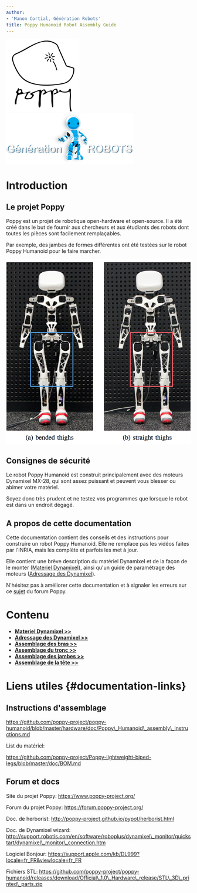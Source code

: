 ```yaml
---
author:
- 'Manon Cortial, Génération Robots'
title: Poppy Humanoid Robot Assembly Guide
---
```


![image](../en/img/poppy-logo.png) ![image](../en/img/GR-logo.png)

# Introduction

## Le projet Poppy

Poppy est un projet de robotique open-hardware et open-source. Il a été créé dans le but de fournir aux chercheurs et aux étudiants des robots dont toutes les pièces sont facilement remplaçables.

Par exemple, des jambes de formes différentes ont été testées sur le robot Poppy Humanoid pour le faire marcher.

![image](../en/img/humanoids2013_Experiments.png)

## Consignes de sécurité

Le robot Poppy Humanoid est construit principalement avec des moteurs Dynamixel MX-28, qui sont assez puissant et peuvent vous blesser ou abimer votre matériel.

Soyez donc très prudent et ne testez vos programmes que lorsque le robot est dans un endroit dégagé.

## A propos de cette documentation

Cette documentation contient des conseils et des instructions pour construire un robot Poppy Humanoid. Elle ne remplace pas les vidéos faites par l'INRIA, mais les complète et parfois les met à jour.

Elle contient une brève description du matériel Dynamixel et de la façon de le monter ([Materiel Dynamixel](materiel_dynamixel.md)), ainsi qu'un guide de paramétrage des moteurs ([Adressage des Dynamixel](adressage_dynamixel.md)).

N'hésitez pas à améliorer cette documentation et à signaler les erreurs sur ce [sujet](https://forum.poppy-project.org/t/quickstart-assembly-and-programming-plus-some-code-examples/1228) du forum Poppy.

# Contenu

- [**Materiel Dynamixel >>**](materiel_dynamixel.md)
- [**Adressage des Dynamixel >>**](adressage_dynamixel.md)
- [**Assemblage des bras >>**](assemblage_bras.md)
- [**Assemblage du tronc >>**](assemblage_tronc.md)
- [**Assemblage des jambes >>**](assemblage_jambes.md)
- [**Assemblage de la tête >>**](assemblage_tete.md)

# Liens utiles {#documentation-links}

## Instructions d'assemblage

<https://github.com/poppy-project/poppy-humanoid/blob/master/hardware/doc/Poppy\_Humanoid\_assembly\_instructions.md>

List du matériel:

<https://github.com/poppy-project/Poppy-lightweight-biped-legs/blob/master/doc/BOM.md>

## Forum et docs

Site du projet Poppy: <https://www.poppy-project.org/>

Forum du projet Poppy: <https://forum.poppy-project.org/>

Doc. de herborist: <http://poppy-project.github.io/pypot/herborist.html>

Doc. de Dynamixel wizard: <http://support.robotis.com/en/software/roboplus/dynamixel\_monitor/quickstart/dynamixel\_monitor\_connection.htm>

Logiciel Bonjour: <https://support.apple.com/kb/DL999?locale=fr_FR&viewlocale=fr_FR>

Fichiers STL: <https://github.com/poppy-project/poppy-humanoid/releases/download/Official\_1.0\_Hardware\_release/STL\_3D\_printed\_parts.zip>

